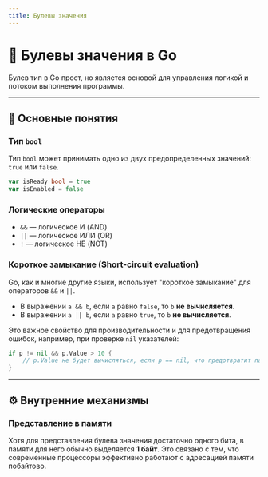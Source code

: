 ```yaml
---
title: Булевы значения
---
```


# 🚦 Булевы значения в Go

Булев тип в Go прост, но является основой для управления логикой и потоком выполнения программы.

---

## 📜 Основные понятия

### Тип `bool`
Тип `bool` может принимать одно из двух предопределенных значений: `true` или `false`.

```go
var isReady bool = true
var isEnabled = false
```

### Логические операторы
- `&&` — логическое И (AND)
- `||` — логическое ИЛИ (OR)
- `!` — логическое НЕ (NOT)

### Короткое замыкание (Short-circuit evaluation)
Go, как и многие другие языки, использует "короткое замыкание" для операторов `&&` и `||`.

- В выражении `a && b`, если `a` равно `false`, то `b` **не вычисляется**.
- В выражении `a || b`, если `a` равно `true`, то `b` **не вычисляется**.

Это важное свойство для производительности и для предотвращения ошибок, например, при проверке `nil` указателей:
```go
if p != nil && p.Value > 10 {
    // p.Value не будет вычисляться, если p == nil, что предотвратит панику.
}
```

---

## ⚙️ Внутренние механизмы

### Представление в памяти
Хотя для представления булева значения достаточно одного бита, в памяти для него обычно выделяется **1 байт**. Это связано с тем, что современные процессоры эффективно работают с адресацией памяти побайтово.
